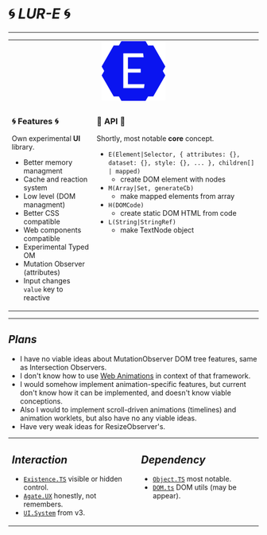 # 🌀 *LUR-E* 🌀

---

<table>
<tr>
<td align="center" colspan="2">
<img width="128" alt="Logo" src="./logo/logo-0.png"/>
</td>
</tr>
<tr>
<td valign="top">

### 🌀 Features 🌀

Own experimental **UI** library.

- Better memory managment
- Cache and reaction system
- Low level (DOM managment)
- Better CSS compatible
- Web components compatible
- Experimental Typed OM
- Mutation Observer (attributes)
- Input changes `value` key to reactive

</td>
<td valign="top">

### 🔌 API 🔌

Shortly, most notable **core** concept.

- `E(Element|Selector, { attributes: {}, dataset: {}, style: {}, ... }, children[] | mapped)`
   - create DOM element with nodes
- `M(Array|Set, generateCb)`
   - make mapped elements from array
- `H(DOMCode)`
   - create static DOM HTML from code
- `L(String|StringRef)`
   - make TextNode object

</td>
</tr>
</table>

---

## *Plans*

- I have no viable ideas about MutationObserver DOM tree features, same as Intersection Observers.
- I don't know how to use [Web Animations](https://developer.mozilla.org/en-US/docs/Web/API/Web_Animations_API) in context of that framework.
- I would somehow implement animation-specific features, but current don't know how it can be implemented, and doesn't know viable conceptions.
- Also I would to implement scroll-driven animations (timelines) and animation worklets, but also have no any viable ideas.
- Have very weak ideas for ResizeObserver's.

<table>
<tr>
<td valign="top">

## *Interaction*

- [`Existence.TS`](https://github.com/unite-2-re/existence.core) visible or hidden control.
- [`Agate.UX`](https://github.com/unite-2-re/agate.ux) honestly, not remembers.
- [`UI.System`](https://github.com/unite-2-re/ui.system) from v3.

</td>
<td valign="top">

## *Dependency*

- [`Object.TS`](https://github.com/unite-2-re/object.ts) most notable.
- [`DOM.ts`](https://github.com/unite-2-re/dom.ts) DOM utils (may be appear).

</td>
</tr>
</table>

